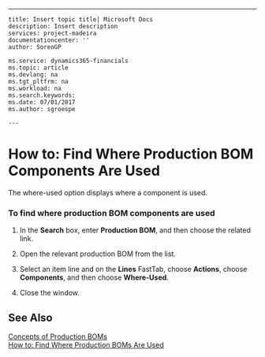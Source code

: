 ---
    title: Insert topic title| Microsoft Docs
    description: Insert description
    services: project-madeira
    documentationcenter: ''
    author: SorenGP

    ms.service: dynamics365-financials
    ms.topic: article
    ms.devlang: na
    ms.tgt_pltfrm: na
    ms.workload: na
    ms.search.keywords:
    ms.date: 07/01/2017
    ms.author: sgroespe

    ---
# How to: Find Where Production BOM Components Are Used
The where-used option displays where a component is used.  
  
### To find where production BOM components are used  
  
1.  In the **Search** box, enter **Production BOM**, and then choose the related link.  
  
2.  Open the relevant production BOM from the list.  
  
3.  Select an item line and on the **Lines** FastTab, choose **Actions**, choose **Components**, and then choose **Where-Used**.  
  
4.  Close the window.  
  
## See Also  
 [Concepts of Production BOMs](../FullExperience/concepts-of-production-boms.md)   
 [How to: Find Where Production BOMs Are Used](../FullExperience/how-to-find-where-production-boms-are-used.md)